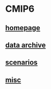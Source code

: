# CMIP6

## [homepage](https://www.wcrp-climate.org/wgcm-cmip/wgcm-cmip6)

## [data archive](https://esgf-node.llnl.gov/projects/cmip6/)

## [scenarios](https://cmip.ucar.edu/scenario-mip/experimental-protocols)

## [misc](https://www.earthsystemcog.org/site_media/projects/wip/CMIP6_global_attributes_filenames_CVs_v6.2.6.pdf)

